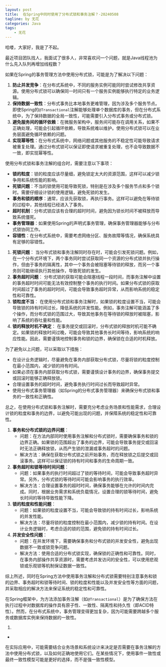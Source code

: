 ```yaml
---
layout: post
title:  在Spring中同时使用了分布式锁和事务注解？-20240508
tagline: by 无花
categories: Java
tags: 
    - 无花
---
```


哈喽，大家好，我是了不起。 

最近项目团队找人，我面试了很多人，非常喜欢问一个问题，就是Java线程池为什么先入队列再增加线程数？

<!--more-->





如果在Spring的事务管理方法中使用分布式锁，可能是为了解决以下问题：

1. **防止并发竞争**：在分布式系统中，不同的服务实例可能同时尝试修改共享资源。使用分布式锁可以确保同一时间只有一个服务实例能够执行特定的业务逻辑。
2. **保持数据一致性**：分布式事务比本地事务更难管理，因为涉及多个服务节点。即使Spring的`@Transactional`注解能够处理单个数据库的事务，但在分布式系统中，为了保持数据的全局一致性，可能需要引入分布式事务或分布式锁。
3. **避免服务间的循环依赖**：在微服务架构中，服务间可能存在调用关系，如果不正确处理，可能会引起循环依赖，导致系统难以维护。使用分布式锁可以在业务层面避免循环依赖的问题。
4. **实现幂等性**：在分布式系统中，网络问题或其他服务的不稳定性可能导致请求被重复处理。通过分布式锁可以保证即使请求被重复处理，也不会导致数据不一致，即实现幂等性。



使用分布式锁和事务注解的组合时，需要注意以下事项：

- **锁的粒度**：锁的粒度应该尽量细，避免锁定太大的资源范围，这样可以减少锁争用和系统性能的影响。
- **死锁问题**：不当的锁使用可能导致死锁，特别是在涉及多个服务节点和多个锁时。需要仔细设计锁的使用逻辑，避免死锁的发生。
- **事务和锁的顺序**：通常，应该先获取锁，再执行事务。这样可以避免在等待锁的过程中，其他线程已经进入了事务。
- **超时机制**：分布式锁应该有合理的超时时间，避免因为锁长时间不被释放而导致系统僵死。
- **事务管理器**：如果使用Spring的声明式事务管理，确保事务管理器能够与分布式锁协同工作。
- **容错性**：在分布式系统中，需要考虑网络分区、服务故障等情况，确保系统具有足够的容错性。



1. **死锁问题**： 当分布式锁和事务注解同时存在时，可能会引发死锁问题。例如，在一个分布式环境下，两个事务同时尝试获取同一个资源的分布式锁并执行操作，但由于事务的隔离性，其中一个事务会被阻塞等待锁的释放，而另一个事务则可能继续执行其他操作，导致死锁的发生。
2. **事务超时问题**： 分布式锁的获取可能会阻塞线程一段时间，而事务注解中设置的事务超时时间可能无法有效控制整个事务的执行时间。如果分布式锁的获取时间超过了事务的超时时间，可能会导致事务超时异常，从而影响系统的稳定性和可靠性。
3. **锁粒度不当**： 在使用分布式锁和事务注解时，如果锁的粒度设置不当，可能会导致锁的持有时间过长，降低系统的并发性能。例如，事务注解可能涵盖了多个操作，而分布式锁的范围过大，导致其他事务在等待锁的释放时被阻塞，影响了系统的吞吐量和性能。
4. **锁的释放时机不确定**： 在事务提交或回滚时，分布式锁的释放时机可能不确定。如果锁的释放时间过晚，可能会导致其他事务长时间等待，影响系统的响应性能。因此，需要谨慎地控制事务和锁的边界，确保锁在合适的时机释放。

为了避免以上问题，可以采取以下措施：

- 在设计业务逻辑时，尽量避免在事务内部获取分布式锁，尽量将锁的粒度控制在最小范围内，减少锁的持有时间。
- 如果必须在事务内部获取分布式锁，需要谨慎设计事务的边界，确保事务提交或回滚时能够正确释放锁。
- 合理设置事务的超时时间，避免事务执行时间过长而导致超时异常。
- 使用分布式事务管理器（如Spring的分布式事务管理器）来确保分布式锁和事务的一致性和正确性。

总之，在使用分布式锁和事务注解时，需要充分考虑业务场景和性能需求，合理设计锁的粒度和事务的边界，以避免可能出现的问题，并保障系统的稳定性和可靠性。



1. **事务和分布式锁的边界问题**：
   - 问题：在方法内部同时使用事务注解和分布式锁时，需要确保事务和锁的边界正确。如果锁的范围超出了事务的边界，可能会导致事务提交或回滚时无法正确释放锁，从而产生锁的泄漏或事务超时的问题。
   - 解决方法：确保在获取分布式锁之前开始事务，而在释放锁之后提交或回滚事务。这样可以保证锁的持有时间和事务的生命周期一致。
2. **事务超时和锁等待时间问题**：
   - 问题：如果事务的执行时间超过了锁的等待时间，可能会导致事务超时异常。另外，分布式锁的等待时间可能会影响事务的执行效率。
   - 解决方法：合理设置事务的超时时间，确保事务能够在允许的时间内完成。同时，根据业务需求和系统负载情况，设置合理的锁等待时间，避免长时间的等待导致性能下降。
3. **锁的粒度和性能问题**：
   - 问题：如果锁的粒度设置不当，可能会导致锁的持有时间过长，影响系统的并发性能。
   - 解决方法：尽量将锁的粒度控制在最小范围内，减少锁的持有时间。在设计业务逻辑时，考虑合适的锁的范围，避免锁的持有时间过长。
4. **并发安全性问题**：
   - 问题：在并发环境下，需要确保事务和分布式锁的并发安全性，避免出现数据不一致或锁竞争问题。
   - 解决方法：使用合适的分布式锁实现，确保锁的正确性和可靠性。同时，在事务内部操作共享资源时，需要考虑并发访问的安全性，可以使用悲观锁或乐观锁等机制保证数据一致性。

综上所述，同时在Spring方法中使用事务注解和分布式锁需要特别注意事务和锁的边界、事务超时和锁等待时间、锁的粒度和性能以及并发安全性等方面的问题，并采取相应的解决方法来保证系统的稳定性和可靠性。





在Spring框架中，为方法添加事务注解（如`@Transactional`）是为了确保方法在执行过程中对数据库的操作具有原子性、一致性、隔离性和持久性（即ACID特性）。然而，在分布式系统中，事务管理变得更加复杂，因为可能需要跨越多个服务或数据库实例来保持数据的一致性。

1. 

- 

在实际应用中，可能需要结合业务场景和系统设计来决定是否需要在事务注解的方法中使用分布式锁，以及如何正确地使用它们。在某些情况下，使用事件一致性或最终一致性模型可能是更好的选择，而不是强一致性模型。